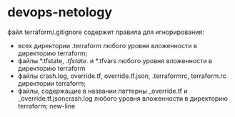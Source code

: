 # devops-netology
файл terraform/.gitignore содержит правила для игнорирования:
- всех директории .terraform любого уровня вложенности в директорию terraform;
- файлы *.tfstate, *.tfstate.* и *.tfvars любого уровня вложенности в директорию terraform
- файлы crash.log, override.tf, override.tf.json, .terraformrc, terraform.rc директории terraform;
- файлы, содержащие в названии паттерны _override.tf и _override.tf.jsoncrash.log любого уровня вложенности в директорию terraform;
new-line
